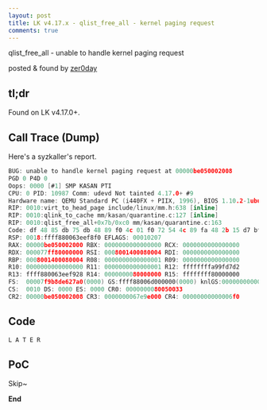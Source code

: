 ```yaml
---
layout: post
title: LK v4.17.x - qlist_free_all - kernel paging request
comments: true
---
```


qlist_free_all - unable to handle kernel paging request

posted & found by [zer0day](https://kozistr.github.io/)

## tl;dr

Found on LK v4.17.0+.

## Call Trace (Dump)

Here's a syzkaller's report.

```c
BUG: unable to handle kernel paging request at 00000be050002008
PGD 0 P4D 0 
Oops: 0000 [#1] SMP KASAN PTI
CPU: 0 PID: 10987 Comm: udevd Not tainted 4.17.0+ #9
Hardware name: QEMU Standard PC (i440FX + PIIX, 1996), BIOS 1.10.2-1ubuntu1 04/01/2014
RIP: 0010:virt_to_head_page include/linux/mm.h:638 [inline]
RIP: 0010:qlink_to_cache mm/kasan/quarantine.c:127 [inline]
RIP: 0010:qlist_free_all+0x7b/0xc0 mm/kasan/quarantine.c:163
Code: df 48 85 db 75 db 48 89 f0 4c 01 f0 72 54 4c 89 fa 48 2b 15 d7 bf 3e 03 48 01 d0 48 c1 e8 0c 48 c1 e0 06 48 03 05 b5 bf 3e 03 <48> 8b 50 08 48 8d 4a ff 83 e2 01 48 0f 45 c1 48 8b 78 18 eb a2 49 
RSP: 0018:ffff880063eef8f0 EFLAGS: 00010207
RAX: 00000be050002000 RBX: 0000000000000000 RCX: 0000000000000000
RDX: 000077ff80000000 RSI: 0008001400080004 RDI: 0000000000000000
RBP: 0008001400080004 R08: 0000000000000001 R09: 0000000000000000
R10: 0000000000000000 R11: 0000000000000001 R12: ffffffffa99fd7d2
R13: ffff880063eef928 R14: 0000000080000000 R15: ffffffff80000000
FS:  00007f9b8de627a0(0000) GS:ffff88006d000000(0000) knlGS:0000000000000000
CS:  0010 DS: 0000 ES: 0000 CR0: 0000000080050033
CR2: 00000be050002008 CR3: 0000000067e9e000 CR4: 00000000000006f0
```

## Code

```c
L A T E R
```

## PoC

Skip~

**End**
